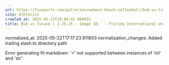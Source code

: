 ```yaml
---
url: https://fiusports.com/galleries/womens-beach-volleyball/bvb-vs-tulane-2-25-25/image-38/355/62591/
site: Athletics
crawled_at: 2025-05-13T10:04:42.989031
title: Bvb vs Tulane | 2.25.25 - Image 38:  - Florida International University
---
```

normalized_at: 2025-05-22T17:17:23.911853
normalization_changes: Added trailing slash to directory path

Error generating fit markdown: '<' not supported between instances of 'int' and 'str'